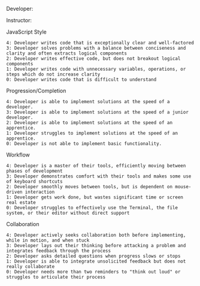 Developer:

Instructor:

JavaScript Style

    4: Developer writes code that is exceptionally clear and well-factored
    3: Developer solves problems with a balance between conciseness and clarity and often extracts logical components
    2: Developer writes effective code, but does not breakout logical components
    1: Developer writes code with unnecessary variables, operations, or steps which do not increase clarity
    0: Developer writes code that is difficult to understand

Progression/Completion

    4: Developer is able to implement solutions at the speed of a developer.
    3: Developer is able to implement solutions at the speed of a junior developer.
    2: Developer is able to implement solutions at the speed of an apprentice.
    1: Developer struggles to implement solutions at the speed of an apprentice.
    0: Developer is not able to implement basic functionality.

Workflow

    4: Developer is a master of their tools, efficiently moving between phases of development
    3: Developer demonstrates comfort with their tools and makes some use of keyboard shortcuts
    2: Developer smoothly moves between tools, but is dependent on mouse-driven interaction
    1: Developer gets work done, but wastes significant time or screen real estate
    0: Developer struggles to effectively use the Terminal, the file system, or their editor without direct support

Collaboration

    4: Developer actively seeks collaboration both before implementing, while in motion, and when stuck
    3: Developer lays out their thinking before attacking a problem and integrates feedback through the process
    2: Developer asks detailed questions when progress slows or stops
    1: Developer is able to integrate unsolicited feedback but does not really collaborate
    0: Developer needs more than two reminders to "think out loud" or struggles to articulate their process
